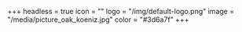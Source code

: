 +++
headless = true
icon = ""
logo = "/img/default-logo.png"
image = "/media/picture_oak_koeniz.jpg"
color = "#3d6a7f"
+++

